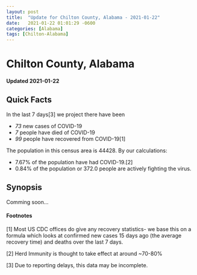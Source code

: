 ```yaml
---
layout: post
title:  "Update for Chilton County, Alabama - 2021-01-22"
date:   2021-01-22 01:01:29 -0600
categories: [Alabama]
tags: [Chilton-Alabama]
---
```


# Chilton County, Alabama
#### Updated 2021-01-22

## Quick Facts

In the last 7 days[3] we project there have been
- *73* new cases of COVID-19
- *7* people have died of COVID-19
- *99* people have recovered from COVID-19[1]

The population in this census area is 44428. By our calculations:
- 7.67% of the population have had COVID-19.[2]
- 0.84% of the population or 372.0 people are actively fighting the virus.

## Synopsis

Comming soon...


#### Footnotes

[1] Most US CDC offices do give any recovery statistics- we base this on a formula which looks at confirmed new cases
15 days ago (the average recovery time) and deaths over the last 7 days.

[2] Herd Immunity is thought to take effect at around ~70-80%

[3] Due to reporting delays, this data may be incomplete.
 
    